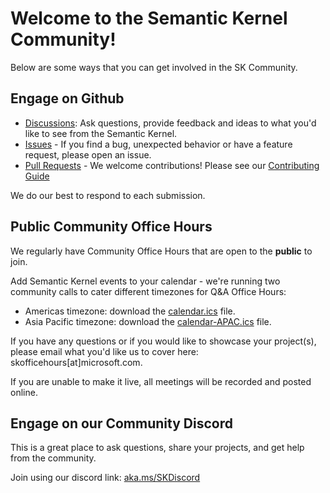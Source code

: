 # Welcome to the Semantic Kernel Community!

Below are some ways that you can get involved in the SK Community.

## Engage on Github

- [Discussions](https://github.com/microsoft/semantic-kernel/discussions): Ask questions, provide feedback and ideas to what you'd like to see from the Semantic Kernel.
- [Issues](https://github.com/microsoft/semantic-kernel/issues) - If you find a bug, unexpected behavior or have a feature request, please open an issue.
- [Pull Requests](https://github.com/microsoft/semantic-kernel/PRs) - We welcome contributions! Please see our [Contributing Guide](https://github.com/microsoft/semantic-kernel/blob/main/CONTRIBUTING.md)

We do our best to respond to each submission.

## Public Community Office Hours

We regularly have Community Office Hours that are open to the **public** to join.

Add Semantic Kernel events to your calendar - we're running two community calls to cater different timezones for Q&A Office Hours:

- Americas timezone: download the [calendar.ics](https://aka.ms/sk-community-calendar) file.
- Asia Pacific timezone: download the [calendar-APAC.ics](https://aka.ms/sk-community-calendar-apac) file.

If you have any questions or if you would like to showcase your project(s), please email what you'd like us to cover here: skofficehours[at]microsoft.com.

If you are unable to make it live, all meetings will be recorded and posted online.

## Engage on our Community Discord

This is a great place to ask questions, share your projects, and get help from the community.

Join using our discord link: [aka.ms/SKDiscord](https://aka.ms/SKDiscord)

